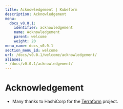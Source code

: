 ```yaml
---
title: Acknowledgement | Kubeform
description: Acknowledgement
menu:
  docs_v0.0.1:
    identifier: acknowledgement
    name: Acknowledgement
    parent: welcome
    weight: 20
menu_name: docs_v0.0.1
section_menu_id: welcome
url: /docs/v0.0.1/welcome/acknowledgement/
aliases:
- /docs/v0.0.1/acknowledgement/
---
```


# Acknowledgement
 - Many thanks to HashiCorp for the [Terraform](https://terraform.io) project.
